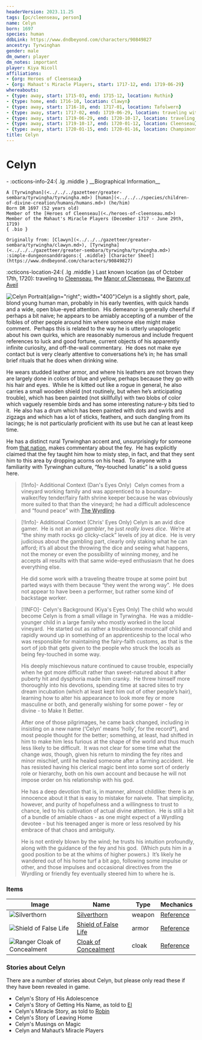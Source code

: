 ```yaml
---
headerVersion: 2023.11.25
tags: [pc/cleenseau, person]
name: Celyn
born: 1697
species: human
ddbLink: https://www.dndbeyond.com/characters/90849827
ancestry: Tyrwinghan
gender: male
dm_owner: player
dm_notes: important
player: Kiya Nicoll
affiliations:
- {org: Heroes of Cleenseau}
- {org: Mahaut's Miracle Players, start: 1717-12, end: 1719-06-29}
whereabouts:
- {type: away, start: 1715-03, end: 1715-12, location: Ruthin}
- {type: home, end: 1716-10, location: Clawyn}
- {type: away, start: 1716-10, end: 1717-01, location: Tafolwern}
- {type: away, start: 1717-02, end: 1719-06-29, location: traveling with Mahaut's Miracle Players}
- {type: away, start: 1719-06-29, end: 1720-10-17, location: traveling to Cleenseau}
- {type: away, start: 1719-10-17, end: 1720-01-12, location: Cleenseau}
- {type: away, start: 1720-01-15, end: 1720-01-16, location: Champimont}
title: Celyn
---
```

# Celyn
<div class="grid cards ext-narrow-margin ext-one-column" markdown>
- :octicons-info-24:{ .lg .middle } __Biographical Information__

    A [Tyrwinghan](<../../../gazetteer/greater-sembara/tyrwingha/tyrwingha.md>) [human](<../../../species/children-of-divine-creation/humans/humans.md>) (he/him)  
    Born DR 1697 (52 years old)  
    Member of the [Heroes of Cleenseau](<./heroes-of-cleenseau.md>)  
    Member of the Mahaut's Miracle Players (December 1717 - June 29th, 1719)  
    { .bio }

    Originally from: [Clawyn](<../../../gazetteer/greater-sembara/tyrwingha/clawyn.md>), [Tyrwingha](<../../../gazetteer/greater-sembara/tyrwingha/tyrwingha.md>)
    :simple-dungeonsanddragons:{ .middle} [Character Sheet](https://www.dndbeyond.com/characters/90849827) 
</div>

:octicons-location-24:{ .lg .middle } Last known location (as of October 17th, 1720): traveling to [Cleenseau](<../../../gazetteer/greater-sembara/sembara/barony-of-aveil/cleenseau-region/cleenseau/cleenseau.md>), the [Manor of Cleenseau](<../../../gazetteer/greater-sembara/sembara/barony-of-aveil/cleenseau-region/manor-of-cleenseau.md>), the [Barony of Aveil](<../../../gazetteer/greater-sembara/sembara/barony-of-aveil/barony-of-aveil.md>)


![Celyn Portrait](../../../assets/celyn-portrait.png){align="right"; width="400"}Celyn is a slightly short, pale, blond young human man, probably in his early twenties, with quick hands and a wide, open blue-eyed attention.  His demeanor is generally cheerful if perhaps a bit naive; he appears to be amiably accepting of a number of the foibles of other people around him where someone else might make comment.  Perhaps this is related to the way he is utterly unapologetic about his own quirks, which are reasonably numerous and include frequent references to luck and good fortune, current objects of his apparently infinite curiosity, and off-the-wall commentary.  He does not make eye contact but is very clearly attentive to conversations he’s in; he has small brief rituals that he does when drinking wine.  
  
He wears studded leather armor, and where his leathers are not brown they are largely done in colors of blue and yellow, perhaps because they go with his hair and eyes.  While he is kitted out like a rogue in general, he also carries a small wooden shield (not routinely, but when he’s anticipating trouble), which has been painted (not skillfully) with two blobs of color which vaguely resemble birds and has some interesting nature-y bits tied to it.  He also has a drum which has been painted with dots and swirls and zigzags and which has a lot of sticks, feathers, and such dangling from its lacings; he is not particularly proficient with its use but he can at least keep time.  

He has a distinct rural Tyrwinghan accent and, unsurprisingly for someone from [that nation](<../../../gazetteer/greater-sembara/tyrwingha/tyrwingha.md>), makes commentary about the fey.  He has explicitly claimed that the fey taught him how to misty step, in fact, and that they sent him to this area by dropping acorns on his head.  To anyone with a familiarity with Tyrwinghan culture, “fey-touched lunatic” is a solid guess here.

>[!Info]- Additional Context (Dan's Eyes Only)
> Celyn comes from a vineyard working family and was apprenticed to a boundary-walker/fey tender/fairy faith shrine keeper because he was obviously more suited to that than the vineyard; he had a difficult adolescence and “found peace” with [The Wyrdling](<../../../cosmology/gods/incorporeal-gods/mos-numena-pantheon/the-wyrdling.md>).

>[!Info]- Additional Context (Chris' Eyes Only)
>Celyn is an avid dice gamer.  He is not an avid _gambler_, he just _really loves dice_.  We’re at “the shiny math rocks go clicky-clack” levels of joy at dice.  He is very judicious about the gambling part, clearly only staking what he can afford; it’s all about the throwing the dice and seeing what happens, not the money or even the possibility of winning money, and he accepts all results with that same wide-eyed enthusiasm that he does everything else.  
> 
> He did some work with a traveling theatre troupe at some point but parted ways with them because “they went the wrong way”.  He does not appear to have been a performer, but rather some kind of backstage worker.

> [!INFO]- Celyn's Background (Kiya\'s Eyes Only)
> The child who would become Celyn is from a small village in Tyrwingha.  He was a middle-younger child in a large family who mostly worked in the local vineyard.  He started out as rather a troublesome mooncalf child and rapidly wound up in something of an apprenticeship to the local who was responsible for maintaining the fairy-faith customs, as that is the sort of job that gets given to the people who struck the locals as being fey-touched in some way.  
>
>His deeply mischievous nature continued to cause trouble, especially when he got more difficult rather than sweet-natured about it after puberty hit and dysphoria made him cranky.  He threw himself more thoroughly into his devotions, spending time at sacred sites to try dream incubation (which at least kept him out of other people’s hair), learning how to alter his appearance to look more fey or more masculine or both, and generally wishing for some power - fey or divine - to Make It Better.  
>
>After one of those pilgrimages, he came back changed, including in insisting on a new name (‘Celyn’ means ‘holly’, for the record*), and most people thought for the better; something, at least, had shifted in him to make him less furious at the shape of the world and thus much less likely to be difficult.  It was not clear for some time what the change *was*, though, given his return to minding the fey rites and minor mischief, until he healed someone after a farming accident.  He has resisted having his clerical magic bent into some sort of orderly role or hierarchy, both on his own account and because he will not impose order on his relationship with his god.  
>  
>  He has a deep devotion that is, in manner, almost childlike: there is an innocence about it that is easy to mistake for naivete.  That simplicity, however, and purity of hopefulness and a willingness to trust to chance, led to his cultivation of actual divine attention.  He is still a bit of a bundle of amiable chaos - as one might expect of a Wyrdling devotee - but his teenaged anger is more or less resolved by his embrace of that chaos and ambiguity.  
>  
>  He is not entirely blown by the wind; he trusts his intuition profoundly, along with the guidance of the fey and his god.  (Which puts him in a good position to be at the whims of higher powers.)  It’s likely he wandered out of his home turf a bit ago, following some impulse or other, and those impulses and occasional directives from the Wyrdling or friendly fey eventually steered him to where he is.

### Items
| Image                                            | Name                                                                                    | Type   | Mechanics                                                                        |
| ------------------------------------------------ | --------------------------------------------------------------------------------------- | ------ | -------------------------------------------------------------------------------- |
| ![Silverthorn](../../../assets/silverthorn.png)                 | [Silverthorn](<../../../Campaigns/Cleenseau Campaign/Treasure/Silverthorn.md>)                   | weapon | [Reference](https://www.dndbeyond.com/magic-items/7793313-rapier-of-surprise)    |
| ![Shield of False Life](../../../assets/shield-of-false-life.png)        | [Shield of False Life](<../../../Campaigns/Cleenseau Campaign/Treasure/Shield of False Life.md>) | armor  | [Reference](https://www.dndbeyond.com/magic-items/7487214-shield-of-life-giving) |
| ![Ranger Cloak of Concealment](../../../assets/ranger-cloak-of-concealment.png) | [Cloak of Concealment](<../../../Campaigns/Cleenseau Campaign/Treasure/Cloak of Concealment.md>) | cloak  | [Reference](https://www.dndbeyond.com/magic-items/4606-cloak-of-elvenkind)       |


### Stories about Celyn
There are a number of stories about Celyn, but please only read these if they have been revealed in game.

* Celyn's Story of His Adolescence
* Celyn's Story of Getting His Name, as told to [El](<../../sembarans/el.md>)
* Celyn's Miracle Story, as told to [Robin](<./robin-of-abenfyrd.md>)
* Celyn's Story of Leaving Home
* Celyn's Musings on Magic
* Celyn and Mahaut’s Miracle Players